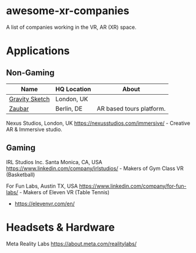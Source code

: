 # awesome-xr-companies
A list of companies working in the VR, AR (XR) space.

# Applications
## Non-Gaming


| Name                                              | HQ Location   | About   |
| -------------                                     | ------------- | ------------------------ |
| [Gravity Sketch](https://www.gravitysketch.com/)  | London, UK    |                          |
| [Zaubar](https://zaubar.com/)                     | Berlin, DE    | AR based tours platform. |


Nexus Studios, London, UK https://nexusstudios.com/immersive/ - Creative AR & Immersive studio.

## Gaming
IRL Studios Inc. Santa Monica, CA, USA https://www.linkedin.com/company/irlstudios/ - Makers of Gym Class VR (Basketball)

For Fun Labs, Austin TX, USA https://www.linkedin.com/company/for-fun-labs/ - Makers of Eleven VR (Table Tennis)
* https://elevenvr.com/en/

# Headsets & Hardware
Meta Reality Labs
https://about.meta.com/realitylabs/
